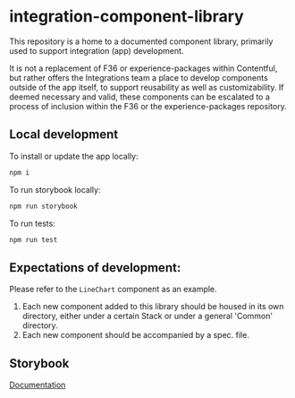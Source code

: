 # integration-component-library

This repository is a home to a documented component library, primarily used to support integration (app) development.

It is not a replacement of F36 or experience-packages within Contentful, but rather offers the Integrations team a place to develop components outside of the app itself, to support reusability as well as customizability. If deemed necessary and valid, these components can be escalated to a process of inclusion within the F36 or the experience-packages repository.

## Local development

To install or update the app locally:

```sh
npm i
```

To run storybook locally:

```sh
npm run storybook
```

To run tests:

```sh
npm run test
```

## Expectations of development:

Please refer to the `LineChart` component as an example.

1. Each new component added to this library should be housed in its own directory, either under a certain Stack or under a general 'Common' directory.
2. Each new component should be accompanied by a spec. file.

## Storybook

[Documentation](https://storybook.js.org/docs/react/get-started/why-storybook)
